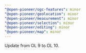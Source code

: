 ```yaml
---
"@open-pioneer/ogc-features": minor
"@open-pioneer/geolocation": minor
"@open-pioneer/measurement": minor
"@open-pioneer/selection": minor
"@open-pioneer/editing": minor
"@open-pioneer/map": minor
---
```


Update from OL 9 to OL 10.

